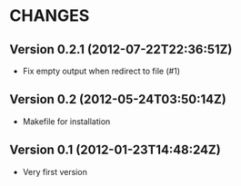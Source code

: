CHANGES
=======

## Version 0.2.1 (2012-07-22T22:36:51Z)

 * Fix empty output when redirect to file (#1)

## Version 0.2 (2012-05-24T03:50:14Z)

 * Makefile for installation

## Version 0.1 (2012-01-23T14:48:24Z)

 * Very first version
